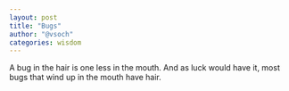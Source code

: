 ```yaml
---
layout: post
title: "Bugs"
author: "@vsoch"
categories: wisdom
---
```


A bug in the hair is one less in the mouth. And as luck would have it, most bugs that wind up in the mouth have hair.
